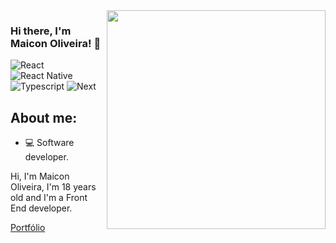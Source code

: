 <img align="right" src="https://agencefl.com/wp-content/uploads/2020/05/creation-site-internet-perpignan-1.png" height="350"/>

### Hi there, I'm Maicon Oliveira! 👋

![React](https://img.shields.io/badge/react%20-FFFFFF.svg?&style=for-the-badge&logo=react&logoColor=black)
![React Native](https://img.shields.io/badge/reactnative%20-FFFFFF.svg?&style=for-the-badge&logo=react&logoColor=black)
![Typescript](https://img.shields.io/badge/typescript%20-FFFFFF.svg?&style=for-the-badge&logo=typescript&logoColor=black)
![Next](https://img.shields.io/badge/next%20-FFFFFF.svg?&style=for-the-badge&logo=react&logoColor=black)

## About me:
- 💻 Software developer.

Hi, I'm Maicon Oliveira,  I'm 18 years old and I'm a Front End developer. 

[Portfólio](https://maiconoliveira.vercel.app)

